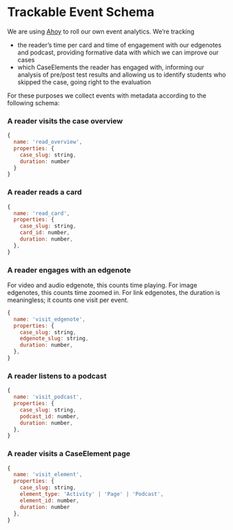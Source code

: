 # Trackable Event Schema

We are using [Ahoy](https://github.com/ankane/ahoy) to roll our own event analytics. We’re tracking

* the reader’s time per card and time of engagement with our edgenotes and podcast, providing formative data with which we can improve our cases
* which CaseElements the reader has engaged with, informing our analysis of pre/post test results and allowing us to identify students who skipped the case, going right to the evaluation

For these purposes we collect events with metadata according to the following schema:

### A reader visits the case overview

```javascript
{
  name: 'read_overview',
  properties: {
    case_slug: string,
    duration: number
  }
}
```

### A reader reads a card

```javascript
{
  name: 'read_card',
  properties: {
    case_slug: string,
    card_id: number,
    duration: number,
  },
}
```

### A reader engages with an edgenote

For video and audio edgenote, this counts time playing. For image edgenotes, this counts time zoomed in. For link edgenotes, the duration is meaningless; it counts one visit per event.

```javascript
{
  name: 'visit_edgenote',
  properties: {
    case_slug: string,
    edgenote_slug: string,
    duration: number,
  },
}
```

### A reader listens to a podcast

```javascript
{
  name: 'visit_podcast',
  properties: {
    case_slug: string,
    podcast_id: number,
    duration: number,
  },
}
```

### A reader visits a CaseElement page

```javascript
{
  name: 'visit_element',
  properties: {
    case_slug: string,
    element_type: 'Activity' | 'Page' | 'Podcast',
    element_id: number,
    duration: number
  },
}
```
